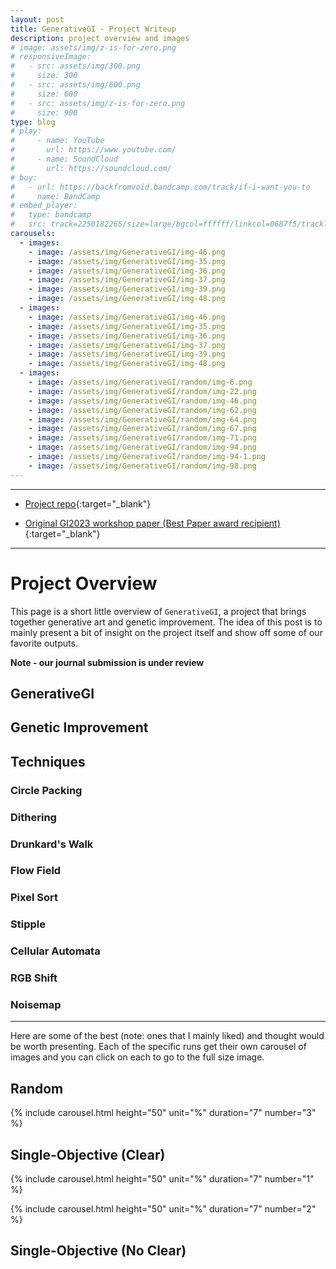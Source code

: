 ```yaml
---
layout: post
title: GenerativeGI - Project Writeup
description: project overview and images
# image: assets/img/z-is-for-zero.png
# responsiveImage:
#   - src: assets/img/300.png
#     size: 300
#   - src: assets/img/600.png
#     size: 600
#   - src: assets/img/z-is-for-zero.png
#     size: 900
type: blog
# play:
#     - name: YouTube
#       url: https://www.youtube.com/
#     - name: SoundCloud
#       url: https://soundcloud.com/
# buy:
#   - url: https://backfromvoid.bandcamp.com/track/if-i-want-you-to
#     name: BandCamp
# embed_player:
#   type: bandcamp
#   src: track=2250182265/size=large/bgcol=ffffff/linkcol=0687f5/tracklist=false/artwork=small/transparent=true/
carousels:
  - images: 
    - image: /assets/img/GenerativeGI/img-46.png
    - image: /assets/img/GenerativeGI/img-35.png
    - image: /assets/img/GenerativeGI/img-36.png
    - image: /assets/img/GenerativeGI/img-37.png
    - image: /assets/img/GenerativeGI/img-39.png
    - image: /assets/img/GenerativeGI/img-48.png
  - images: 
    - image: /assets/img/GenerativeGI/img-46.png
    - image: /assets/img/GenerativeGI/img-35.png
    - image: /assets/img/GenerativeGI/img-36.png
    - image: /assets/img/GenerativeGI/img-37.png
    - image: /assets/img/GenerativeGI/img-39.png
    - image: /assets/img/GenerativeGI/img-48.png
  - images: 
    - image: /assets/img/GenerativeGI/random/img-6.png
    - image: /assets/img/GenerativeGI/random/img-22.png
    - image: /assets/img/GenerativeGI/random/img-46.png
    - image: /assets/img/GenerativeGI/random/img-62.png
    - image: /assets/img/GenerativeGI/random/img-64.png
    - image: /assets/img/GenerativeGI/random/img-67.png
    - image: /assets/img/GenerativeGI/random/img-71.png
    - image: /assets/img/GenerativeGI/random/img-94.png
    - image: /assets/img/GenerativeGI/random/img-94-1.png
    - image: /assets/img/GenerativeGI/random/img-98.png
---
```


<hr size="1" />

- [Project repo](https://github.com/GI2023-GenerativeGI/GI2023/tree/ASE-GI-Extension){:target="\_blank"}

- [Original GI2023 workshop paper (Best Paper award recipient)](/publications/fredericks_GI_2023.pdf){:target="\_blank"}

<hr size="1" />

# Project Overview

This page is a short little overview of <code>GenerativeGI</code>, a project that brings together generative art and genetic improvement.  The idea of this post is to mainly present a bit of insight on the project itself and show off some of our favorite outputs.

**Note - our journal submission is under review**

## GenerativeGI

## Genetic Improvement

## Techniques

### Circle Packing

### Dithering

### Drunkard's Walk

### Flow Field

### Pixel Sort

### Stipple

### Cellular Automata

### RGB Shift

### Noisemap

---

Here are some of the best (note: ones that I mainly liked) and thought would be worth presenting.  Each of the specific runs get their own carousel of images and you can click on each to go to the full size image.

## Random

  {% include carousel.html height="50" unit="%" duration="7" number="3" %}

## Single-Objective (Clear)

  {% include carousel.html height="50" unit="%" duration="7" number="1" %}

  {% include carousel.html height="50" unit="%" duration="7" number="2" %}

## Single-Objective (No Clear)